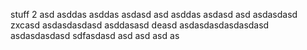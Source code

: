 stuff
 2
asd
asddas
asddas
asdasd
asd
asddas
asdasd
asd
asdasdasd
zxcasd
asdasdasdasd
asddasasd
deasd
asdasdasdasdasdasd
asdasdasdasd
sdfasdasd
asd
asd
asd
as
